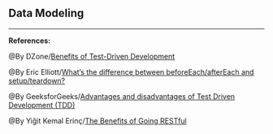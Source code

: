 ## **Data Modeling**




-----------------------------------------------

**References:**

@By DZone/[Benefits of Test-Driven Development](https://dzone.com/articles/20-benefits-of-test-driven-development)

@By Eric Elliott/[What’s the difference between beforeEach/afterEach and setup/teardown?](https://medium.com/@_ericelliott/the-difference-is-beforeeach-aftereach-automatically-run-before-and-after-each-tests-which-1-b53a3ba5c344)

@By GeeksforGeeks/[Advantages and disadvantages of Test Driven Development (TDD)](https://www.geeksforgeeks.org/advantages-and-disadvantages-of-test-driven-development-tdd/)

@By Yiğit Kemal Erinç/[The Benefits of Going RESTful](https://www.freecodecamp.org/news/benefits-of-rest/)